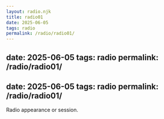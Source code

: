 ```yaml
---
layout: radio.njk
title: radio01
date: 2025-06-05
tags: radio
permalink: /radio/radio01/
---
```


date: 2025-06-05
tags: radio
permalink: /radio/radio01/
---

date: 2025-06-05
tags: radio
permalink: /radio/radio01/
---

Radio appearance or session.
